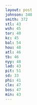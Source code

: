 ```yaml
---
layout: post
johnson: 348
smith: 372
stl: 43
wsh: 45
tor: 40
kc: 45
bal: 54
hou: 48
atl: 46
tb: 46
nyy: 48
lad: 43
pit: 51
sd: 33
phi: 41
cle: 47
bos: 47
min: 43
---
```

